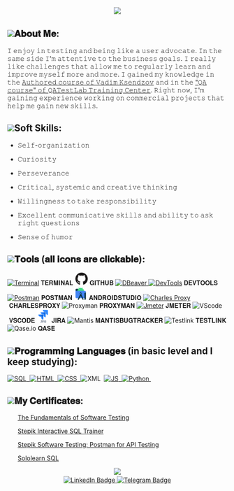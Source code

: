 <div align="center">
   <img src="https://media.giphy.com/media/kfHGi74wgwqtkX0c1u/giphy.gif" width=1000 heigh=1000>
 </div>
  <div align="left"> 
<p><h2><img src="https://cdn-icons-png.flaticon.com/128/3893/3893158.png" width=40 heigh=40>𝐀𝐛𝐨𝐮𝐭 𝐌𝐞:</h2></p>
<p>𝙸 𝚎𝚗𝚓𝚘𝚢 𝚒𝚗 𝚝𝚎𝚜𝚝𝚒𝚗𝚐 𝚊𝚗𝚍 𝚋𝚎𝚒𝚗𝚐 𝚕𝚒𝚔𝚎 𝚊 𝚞𝚜𝚎𝚛 𝚊𝚍𝚟𝚘𝚌𝚊𝚝𝚎. 𝙸𝚗 𝚝𝚑𝚎 𝚜𝚊𝚖𝚎 𝚜𝚒𝚍𝚎 𝙸'𝚖 𝚊𝚝𝚝𝚎𝚗𝚝𝚒𝚟𝚎 𝚝𝚘 𝚝𝚑𝚎 𝚋𝚞𝚜𝚒𝚗𝚎𝚜𝚜 𝚐𝚘𝚊𝚕𝚜. 𝙸 𝚛𝚎𝚊𝚕𝚕𝚢 𝚕𝚒𝚔𝚎 𝚌𝚑𝚊𝚕𝚕𝚎𝚗𝚐𝚎𝚜 𝚝𝚑𝚊𝚝 𝚊𝚕𝚕𝚘𝚠 𝚖𝚎 𝚝𝚘 𝚛𝚎𝚐𝚞𝚕𝚊𝚛𝚕𝚢 𝚕𝚎𝚊𝚛𝚗 𝚊𝚗𝚍 𝚒𝚖𝚙𝚛𝚘𝚟𝚎 𝚖𝚢𝚜𝚎𝚕𝚏 𝚖𝚘𝚛𝚎 𝚊𝚗𝚍 𝚖𝚘𝚛𝚎. 𝙸 𝚐𝚊𝚒𝚗𝚎𝚍 𝚖𝚢 𝚔𝚗𝚘𝚠𝚕𝚎𝚍𝚐𝚎 𝚒𝚗 𝚝𝚑𝚎 <a href="https://ksendzov.com">𝙰𝚞𝚝𝚑𝚘𝚛𝚎𝚍 𝚌𝚘𝚞𝚛𝚜𝚎 𝚘𝚏 𝚅𝚊𝚍𝚒𝚖 𝙺𝚜𝚎𝚗𝚍𝚣𝚘𝚟</a> 𝚊𝚗𝚍 𝚒𝚗 𝚝𝚑𝚎 <a href="https://qatestlab.com/?utm_source=google_gmb&utm_medium=map&utm_campaign=google_my_business">"𝚀𝙰 𝚌𝚘𝚞𝚛𝚜𝚎" 𝚘𝚏 𝚀𝙰𝚃𝚎𝚜𝚝𝙻𝚊𝚋 𝚃𝚛𝚊𝚒𝚗𝚒𝚗𝚐 𝙲𝚎𝚗𝚝𝚎𝚛</a>. 
𝚁𝚒𝚐𝚑𝚝 𝚗𝚘𝚠, 𝙸'𝚖 𝚐𝚊𝚒𝚗𝚒𝚗𝚐 𝚎𝚡𝚙𝚎𝚛𝚒𝚎𝚗𝚌𝚎 𝚠𝚘𝚛𝚔𝚒𝚗𝚐 𝚘𝚗 𝚌𝚘𝚖𝚖𝚎𝚛𝚌𝚒𝚊𝚕 𝚙𝚛𝚘𝚓𝚎𝚌𝚝𝚜 𝚝𝚑𝚊𝚝 𝚑𝚎𝚕𝚙 𝚖𝚎 𝚐𝚊𝚒𝚗 𝚗𝚎𝚠 𝚜𝚔𝚒𝚕𝚕𝚜.</p>   
 </div>  
 
 <div align="left">
 <p><h2><img src="https://cdn-icons-png.flaticon.com/128/2631/2631384.png" width=40 heigh=40>Soft Skills:</h2></p> 
   <ul>
      <li><p align="left">𝚂𝚎𝚕𝚏-𝚘𝚛𝚐𝚊𝚗𝚒𝚣𝚊𝚝𝚒𝚘𝚗</p></li>
      <li><p align="left">𝙲𝚞𝚛𝚒𝚘𝚜𝚒𝚝𝚢</p></li>
      <li><p align="left">𝙿𝚎𝚛𝚜𝚎𝚟𝚎𝚛𝚊𝚗𝚌𝚎</p></li>
      <li><p align="left">𝙲𝚛𝚒𝚝𝚒𝚌𝚊𝚕, 𝚜𝚢𝚜𝚝𝚎𝚖𝚒𝚌 𝚊𝚗𝚍 𝚌𝚛𝚎𝚊𝚝𝚒𝚟𝚎 𝚝𝚑𝚒𝚗𝚔𝚒𝚗𝚐</p></li>
      <li><p align="left">𝚆𝚒𝚕𝚕𝚒𝚗𝚐𝚗𝚎𝚜𝚜 𝚝𝚘 𝚝𝚊𝚔𝚎 𝚛𝚎𝚜𝚙𝚘𝚗𝚜𝚒𝚋𝚒𝚕𝚒𝚝𝚢</p></li>
      <li><p align="left">𝙴𝚡𝚌𝚎𝚕𝚕𝚎𝚗𝚝 𝚌𝚘𝚖𝚖𝚞𝚗𝚒𝚌𝚊𝚝𝚒𝚟𝚎 𝚜𝚔𝚒𝚕𝚕𝚜 𝚊𝚗𝚍 𝚊𝚋𝚒𝚕𝚒𝚝𝚢 𝚝𝚘 𝚊𝚜𝚔 𝚛𝚒𝚐𝚑𝚝 𝚚𝚞𝚎𝚜𝚝𝚒𝚘𝚗𝚜</p></li>
      <li><p align="left">𝚂𝚎𝚗𝚜𝚎 𝚘𝚏 𝚑𝚞𝚖𝚘𝚛</p></li>
   </div>
  <div align="left">
   <p align="left"><h2><img src="https://cdn-icons-png.flaticon.com/128/1589/1589641.png" width=40 heigh=40>𝐓𝐨𝐨𝐥𝐬 (𝐚𝐥𝐥 𝐢𝐜𝐨𝐧𝐬 𝐚𝐫𝐞 𝐜𝐥𝐢𝐜𝐤𝐚𝐛𝐥𝐞):</h2></p>
  
  <a href="https://github.com/JuliyaVo/Terminal">
     <img vertical align="bottom" src="https://upload.wikimedia.org/wikipedia/commons/thumb/6/6f/Octicons-terminal.svg/1050px-Octicons-terminal.svg.png" title="Terminal" alt="Terminal" width="30" height="30"/></a>&nbsp;𝐓𝐄𝐑𝐌𝐈𝐍𝐀𝐋
  <a href="https://github.com/JuliyaVo/GitHub">
     <img src="https://github.com/devicons/devicon/blob/master/icons/github/github-original.svg" title="Github" alt="Github" width="30" height="30"/></a>&nbsp;𝐆𝐈𝐓𝐇𝐔𝐁
 <a href="https://github.com/JuliyaVo/SQL/tree/main/Ksendzov_SQL_HW">
     <img src="https://upload.wikimedia.org/wikipedia/commons/b/b5/DBeaver_logo.svg" title="DBeaver" alt="DBeaver" width="30" height="30/></a> 
  &nbsp;𝐃𝐁𝐄𝐀𝐕𝐄𝐑
  
                                                                                                                                      
  <a href="https://github.com/JuliyaVo/DevTools">
     <img src="https://static-00.iconduck.com/assets.00/browser-chrome-icon-512x512-5jzefwp3.png" title="DevTools" alt="DevTools" width="30" height="30"/></a>&nbsp;𝐃𝐄𝐕𝐓𝐎𝐎𝐋𝐒
<a href="https://github.com/JuliyaVo/Postman">
   <img src="https://cdn.worldvectorlogo.com/logos/postman.svg" title="Postman" alt="Postman" width="30 vertical align="bottom"" height="30"/></a>&nbsp;𝐏𝐎𝐒𝐓𝐌𝐀𝐍
<a href="https://github.com/JuliyaVo/Mobile_Testing">
   <img src="https://github.com/devicons/devicon/blob/master/icons/androidstudio/androidstudio-original.svg" title="Androidstudio" alt="Androidstudio" width="30" height="30"/></a>&nbsp;𝐀𝐍𝐃𝐑𝐎𝐈𝐃𝐒𝐓𝐔𝐃𝐈𝐎
<a href="https://github.com/JuliyaVo/Mobile_Testing">
<a href="https://github.com/JuliyaVo/CharlesProxy">
   <img src="https://user-images.githubusercontent.com/15472/41327135-e4bf090c-6eca-11e8-9b76-032e8e2b0707.png" title="Charles Proxy" alt="Charles Proxy" width="30" height="30"/></a>&nbsp;𝐂𝐇𝐀𝐑𝐋𝐄𝐒𝐏𝐑𝐎𝐗𝐘
  <img src="https://www.saashub.com/images/app/service_logos/106/2b4fce269616/large.png?1574388781" title="Proxyman" alt="Proxyman" width="30" height="30"/></a>&nbsp;𝐏𝐑𝐎𝐗𝐘𝐌𝐀𝐍
  <a href="https://github.com/JuliyaVo/Jmeter">
   <img src="https://jmeter.apache.org/images/jmeter_square.svg" title="Jmeter" alt="Jmeter" width="30" height="30"/></a>&nbsp;𝐉𝐌𝐄𝐓𝐄𝐑
   <img src="https://upload.wikimedia.org/wikipedia/commons/thumb/9/9a/Visual_Studio_Code_1.35_icon.svg/2048px-Visual_Studio_Code_1.35_icon.svg.png" title="VScode" alt="VScode" width="30" height="30"/>&nbsp;𝐕𝐒𝐂𝐎𝐃𝐄
 <img src="https://github.com/devicons/devicon/blob/master/icons/jira/jira-original-wordmark.svg" title="Jira" alt="Jira" width="30" height="30"/>&nbsp;𝐉𝐈𝐑𝐀
  <img src="https://encrypted-tbn0.gstatic.com/images?q=tbn:ANd9GcSD3rcitUXg4lx4ivohuulnKK6rebzhtS-nMnK02xcs0Jgf8u4Ou-7ZMGx1mHyRAzqS7k0&usqp=CAU" title="Mantis" alt="Mantis" width="30" height="30"/>&nbsp;𝐌𝐀𝐍𝐓𝐈𝐒𝐁𝐔𝐆𝐓𝐑𝐀𝐂𝐊𝐄𝐑
  <img src="http://www.testingtoolsguide.net/wp-content/uploads/2016/11/testlink-logo.png" title="Testlink" alt="Testlink" width="30" height="30"/>&nbsp;𝐓𝐄𝐒𝐓𝐋𝐈𝐍𝐊
  <img src="https://www.qase.io/images/q_logo.png?v=2" title="Qase.io" alt="Qase.io" width="30" height="30"/>&nbsp;𝐐𝐀𝐒𝐄
   </div>
<div align="left">
<p><h2><img src="https://cdn-icons-png.flaticon.com/128/2620/2620900.png" width=40 heigh=40>𝐏𝐫𝐨𝐠𝐫𝐚𝐦𝐦𝐢𝐧𝐠 𝐋𝐚𝐧𝐠𝐮𝐚𝐠𝐞𝐬 (in basic level and I keep studying):</h2></p>
<a href="https://github.com/JuliyaVo/SQL">
   <img src="https://cdn-icons-png.flaticon.com/128/4248/4248443.png" title="SQL" alt="SQL" width="60" height="60"/>&nbsp;
</a>
   <a href="https://github.com/JuliyaVo/HTML_CSS">
    <img src="https://upload.wikimedia.org/wikipedia/commons/thumb/6/61/HTML5_logo_and_wordmark.svg/2048px-HTML5_logo_and_wordmark.svg.png" title="HTML" alt="HTML" width="60" height="60"/>&nbsp;
   </a>
   <a href="https://github.com/JuliyaVo/HTML_CSS">
   <img src="https://upload.wikimedia.org/wikipedia/commons/thumb/d/d5/CSS3_logo_and_wordmark.svg/726px-CSS3_logo_and_wordmark.svg.png?20160530175649" title="CSS" alt="CSS" width="60" height="60"/>&nbsp; 
   </a>
   <img src="https://upload.wikimedia.org/wikipedia/commons/thumb/e/e6/Text-xml.svg/1308px-Text-xml.svg.png?20120910211350" title="XML" alt="XML" width="60" height="60"/>&nbsp; 
   </a>
   <a href= "https://github.com/JuliyaVo/JavaScript">
   <img src="https://upload.wikimedia.org/wikipedia/commons/thumb/d/d4/Javascript-shield.svg/794px-Javascript-shield.svg.png?20180912181046" title="JS" alt="JS" width="60" height="60"/>&nbsp; 
   </a>
   <a href= "https://github.com/JuliyaVo/Python">
   <img src="https://upload.wikimedia.org/wikipedia/commons/thumb/c/c3/Python-logo-notext.svg/230px-Python-logo-notext.svg.png?20220821155029" title="Python" alt="Python" width="60" height="60"/>&nbsp; 
   </a> 
   </div>
   
   <div align="left">
<p><h2><img src="https://cdn-icons-png.flaticon.com/128/610/610333.png" width=40 heigh=40>𝐌𝐲 𝐂𝐞𝐫𝐭𝐢𝐟𝐢𝐜𝐚𝐭𝐞𝐬:</h2></p>
   <ol>
   <p><a href="https://drive.google.com/file/d/1OtILskrql3RL_eJQykMZOVTvObUlME5k/view">The Fundamentals of Software Testing</a></p>
   <p><a href="https://drive.google.com/file/d/1wx5PsMySZb3SK1b6U-oAAs6A3HqkQe6Q/view?usp=sharing">Stepik Interactive SQL Trainer</a></p>
   <p><a href="https://drive.google.com/file/d/1Y4qsSUlkBZq0K3QQ8NMmatbweqUVDYFb/view?usp=sharing">Stepik Software Testing: Postman for API Testing</a>
   <p><a href="https://drive.google.com/file/d/10thO2p9192LFTsj0oDTFP0WN5TbsTAsS/view?usp=sharing">Sololearn SQL</a>
   </p>
   </ol> 
   </a>
   </div>
   
   <div id="header" align="center">
  <img src="https://media.giphy.com/media/Y34jqOCXhgEsqRLULa/giphy.gif" width="100"/>
 </div>
 
   <div id="badges" align="center">
  <a href="https://www.linkedin.com/in/julia-vo">
   <img src="https://img.shields.io/badge/LinkedIn-blue?style=for-the-badge&logo=linkedin&logoColor=white" alt="LinkedIn Badge"/>
  </a>
   <a href="https://t.me/lyoka_vo">
   <img src="https://img.shields.io/badge/Telegram-blue?style=for-the-badge&logo=telegram&logoColor=white" alt="Telegram Badge"/>
  </a>
   </div>
   
  <div id="badges" align="center">
   <a href="https://komarev.com/ghpvc/?username=JuliyaVo">
     <img src="https://komarev.com/ghpvc/?username=JuliyaVo&style=flat-square&color=blue" alt=""/>
      </a>
 </div>
   
   
   
   
   
   
   
   
  
  
  
  
  
  
   
   
   
   
   
   
   
  
  
  
  
  
 
 
 
 
 





